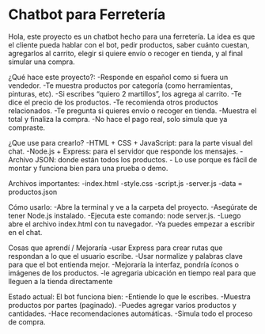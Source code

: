 # Chatbot para Ferretería
Hola, este proyecto es un chatbot hecho para una ferretería. La idea es que el cliente pueda hablar con el bot, pedir productos, saber cuánto cuestan, agregarlos al carrito, elegir si quiere envío o recoger en tienda, y al final simular una compra.

¿Qué hace este proyecto?:
-Responde en español como si fuera un vendedor.
-Te muestra productos por categoría (como herramientas, pinturas, etc).
-Si escribes “quiero 2 martillos”, los agrega al carrito.
-Te dice el precio de los productos.
-Te recomienda otros productos relacionados.
-Te pregunta si quieres envío o recoger en tienda.
-Muestra el total y finaliza la compra.
-No hace el pago real, solo simula que ya compraste.

¿Que use para crearlo?
-HTML + CSS + JavaScript: para la parte visual del chat.
-Node.js + Express: para el servidor que responde los mensajes.
-Archivo JSON: donde están todos los productos. - Lo use porque es fácil de montar y funciona bien para una prueba o demo.

Archivos importantes:
-index.html
-style.css
-script.js
-server.js
-data = productos.json

Cómo usarlo:
-Abre la terminal y ve a la carpeta del proyecto.
-Asegúrate de tener Node.js instalado.
-Ejecuta este comando: node server.js.
-Luego abre el archivo index.html con tu navegador.
-Ya puedes empezar a escribir en el chat.

Cosas que aprendí / Mejoraría
-usar Express para crear rutas que respondan a lo que el usuario escribe.
-Usar normalize y palabras clave para que el bot entienda mejor.
-Mejoraría la interfaz, pondría íconos o imágenes de los productos.
-le agregaria ubicación en tiempo real para que lleguen a la tienda directamente 


Estado actual:
El bot funciona bien:
-Entiende lo que le escribes.
-Muestra productos por partes (paginado).
-Puedes agregar varios productos y cantidades.
-Hace recomendaciones automáticas.
-Simula todo el proceso de compra.

